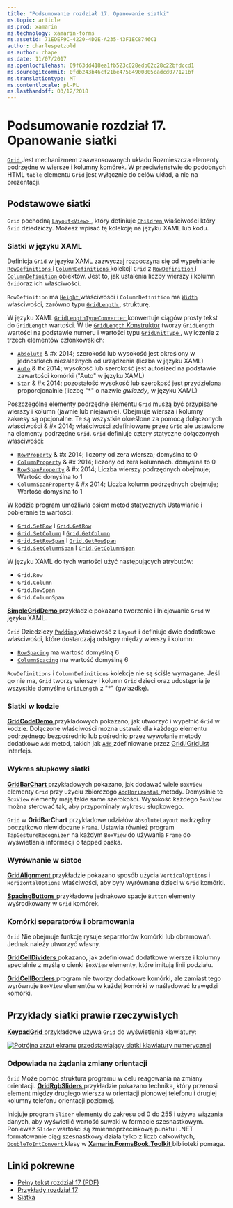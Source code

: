 ```yaml
---
title: "Podsumowanie rozdział 17. Opanowanie siatki"
ms.topic: article
ms.prod: xamarin
ms.technology: xamarin-forms
ms.assetid: 71EDEF9C-4220-4D2E-A235-43F1EC8746C1
author: charlespetzold
ms.author: chape
ms.date: 11/07/2017
ms.openlocfilehash: 09f63dd418ea1fb523c028edb02c28c22bfdccd1
ms.sourcegitcommit: 0fdb243b46cf21be47584900805cadcd077121bf
ms.translationtype: MT
ms.contentlocale: pl-PL
ms.lasthandoff: 03/12/2018
---
```

# <a name="summary-of-chapter-17-mastering-the-grid"></a>Podsumowanie rozdział 17. Opanowanie siatki

[ `Grid` ](https://developer.xamarin.com/api/type/Xamarin.Forms.Grid/) Jest mechanizmem zaawansowanych układu Rozmieszcza elementy podrzędne w wiersze i kolumny komórek. W przeciwieństwie do podobnych HTML `table` elementu `Grid` jest wyłącznie do celów układ, a nie na prezentacji.

## <a name="the-basic-grid"></a>Podstawowe siatki

`Grid` pochodną [ `Layout<View>` ](https://developer.xamarin.com/api/type/Xamarin.Forms.Layout%3CT%3E/), który definiuje [ `Children` ](https://developer.xamarin.com/api/property/Xamarin.Forms.Layout%3CT%3E.Children/) właściwości który `Grid` dziedziczy. Możesz wpisać tę kolekcję na języku XAML lub kodu.

### <a name="the-grid-in-xaml"></a>Siatki w języku XAML

Definicja `Grid` w języku XAML zazwyczaj rozpoczyna się od wypełnianie [ `RowDefinitions` ](https://developer.xamarin.com/api/property/Xamarin.Forms.Grid.RowDefinitions/) i [ `ColumnDefinitions` ](https://developer.xamarin.com/api/property/Xamarin.Forms.Grid.ColumnDefinitions/) kolekcji `Grid` z [ `RowDefinition` ](https://developer.xamarin.com/api/type/Xamarin.Forms.RowDefinition/) i [ `ColumnDefinition` ](https://developer.xamarin.com/api/type/Xamarin.Forms.ColumnDefinition/) obiektów. Jest to, jak ustalenia liczby wierszy i kolumn `Grid`oraz ich właściwości.

`RowDefinition` ma [ `Height` ](https://developer.xamarin.com/api/property/Xamarin.Forms.RowDefinition.Height/) właściwości i `ColumnDefinition` ma [ `Width` ](https://developer.xamarin.com/api/property/Xamarin.Forms.ColumnDefinition.Width/) właściwości, zarówno typu [ `GridLength` ](https://developer.xamarin.com/api/type/Xamarin.Forms.GridLength/), strukturę.

W języku XAML [ `GridLengthTypeConverter` ](https://developer.xamarin.com/api/type/Xamarin.Forms.GridLengthTypeConverter/) konwertuje ciągów prosty tekst do `GridLength` wartości. W tle [ `GridLength` Konstruktor](https://developer.xamarin.com/api/constructor/Xamarin.Forms.GridLength.GridLength/p/System.Double/Xamarin.Forms.GridUnitType/) tworzy `GridLength` wartości na podstawie numeru i wartości typu [ `GridUnitType` ](https://developer.xamarin.com/api/type/Xamarin.Forms.GridUnitType/), wyliczenie z trzech elementów członkowskich:

- [`Absolute`](https://developer.xamarin.com/api/field/Xamarin.Forms.GridUnitType.Absolute/) & #x 2014; szerokość lub wysokość jest określony w jednostkach niezależnych od urządzenia (liczba w języku XAML)
- [`Auto`](https://developer.xamarin.com/api/field/Xamarin.Forms.GridUnitType.Auto/) & #x 2014; wysokość lub szerokość jest autosized na podstawie zawartości komórki ("Auto" w języku XAML)
- [`Star`](https://developer.xamarin.com/api/field/Xamarin.Forms.GridUnitType.Star/) & #x 2014; pozostałość wysokość lub szerokość jest przydzielona proporcjonalnie (liczbę "\*" o nazwie *gwiazdy*, w języku XAML)

Poszczególne elementy podrzędne elementu `Grid` muszą być przypisane wierszy i kolumn (jawnie lub niejawnie). Obejmuje wiersza i kolumny zakresy są opcjonalne. Te są wszystkie określone za pomocą dołączonych właściwości & #x 2014; właściwości zdefiniowane przez `Grid` ale ustawione na elementy podrzędne `Grid`. `Grid` definiuje cztery statyczne dołączonych właściwości:

- [`RowProperty`](https://developer.xamarin.com/api/field/Xamarin.Forms.Grid.RowProperty/) & #x 2014; liczony od zera wiersza; domyślna to 0
- [`ColumnProperty`](https://developer.xamarin.com/api/field/Xamarin.Forms.Grid.ColumnProperty/) & #x 2014; liczony od zera kolumnach. domyślna to 0
- [`RowSpanProperty`](https://developer.xamarin.com/api/field/Xamarin.Forms.Grid.RowSpanProperty/) & #x 2014; Liczba wierszy podrzędnych obejmuje; Wartość domyślna to 1
- [`ColumnSpanProperty`](https://developer.xamarin.com/api/field/Xamarin.Forms.Grid.ColumnSpanProperty/) & #x 2014; Liczba kolumn podrzędnych obejmuje; Wartość domyślna to 1

W kodzie program umożliwia osiem metod statycznych Ustawianie i pobieranie te wartości:

- [`Grid.SetRow`](https://developer.xamarin.com/api/member/Xamarin.Forms.Grid.SetRow/p/Xamarin.Forms.BindableObject/System.Int32/) I [`Grid.GetRow`](https://developer.xamarin.com/api/member/Xamarin.Forms.Grid.GetRow/p/Xamarin.Forms.BindableObject/)
- [`Grid.SetColumn`](https://developer.xamarin.com/api/member/Xamarin.Forms.Grid.SetColumn/p/Xamarin.Forms.BindableObject/System.Int32/) I [`Grid.GetColumn`](https://developer.xamarin.com/api/member/Xamarin.Forms.Grid.GetColumn/p/Xamarin.Forms.BindableObject/)
- [`Grid.SetRowSpan`](https://developer.xamarin.com/api/member/Xamarin.Forms.Grid.SetRowSpan/p/Xamarin.Forms.BindableObject/System.Int32/) I [`Grid.GetRowSpan`](https://developer.xamarin.com/api/member/Xamarin.Forms.Grid.GetRowSpan/p/Xamarin.Forms.BindableObject/)
- [`Grid.SetColumnSpan`](https://developer.xamarin.com/api/member/Xamarin.Forms.Grid.SetColumnSpan/p/Xamarin.Forms.BindableObject/System.Int32/) I [`Grid.GetColumnSpan`](https://developer.xamarin.com/api/member/Xamarin.Forms.Grid.GetColumnSpan/p/Xamarin.Forms.BindableObject/)

W języku XAML do tych wartości użyć następujących atrybutów:

- `Grid.Row`
- `Grid.Column`
- `Grid.RowSpan`
- `Grid.ColumnSpan`

[ **SimpleGridDemo** ](https://github.com/xamarin/xamarin-forms-book-samples/tree/master/Chapter17/SimpleGridDemo) przykładzie pokazano tworzenie i Inicjowanie `Grid` w języku XAML.

`Grid` Dziedziczy [ `Padding` ](https://developer.xamarin.com/api/property/Xamarin.Forms.Layout.Padding/) właściwość z `Layout` i definiuje dwie dodatkowe właściwości, które dostarczają odstępy między wierszy i kolumn:

- [`RowSpacing`](https://developer.xamarin.com/api/property/Xamarin.Forms.Grid.RowSpacing/) ma wartość domyślną 6
- [`ColumnSpacing`](https://developer.xamarin.com/api/property/Xamarin.Forms.Grid.ColumnSpacing/) ma wartość domyślną 6

`RowDefinitions` i `ColumnDefinitions` kolekcje nie są ściśle wymagane. Jeśli go nie ma, `Grid` tworzy wierszy i kolumn `Grid` dzieci oraz udostępnia je wszystkie domyślne `GridLength` z "\*" (gwiazdkę).

### <a name="the-grid-in-code"></a>Siatki w kodzie

[ **GridCodeDemo** ](https://github.com/xamarin/xamarin-forms-book-samples/tree/master/Chapter17/GridCodeDemo) przykładowych pokazano, jak utworzyć i wypełnić `Grid` w kodzie. Dołączone właściwości można ustawić dla każdego elementu podrzędnego bezpośrednio lub pośrednio przez wywołanie metody dodatkowe `Add` metod, takich jak [ `Add` ](https://developer.xamarin.com/api/member/Xamarin.Forms.Grid+IGridList%3CT%3E.Add/p/Xamarin.Forms.View/System.Int32/System.Int32/System.Int32/System.Int32/) zdefiniowane przez [Grid.IGridList<T> ](https://developer.xamarin.com/api/type/Xamarin.Forms.Grid+IGridList%3CT%3E/) interfejs.

### <a name="the-grid-bar-chart"></a>Wykres słupkowy siatki

[ **GridBarChart** ](https://github.com/xamarin/xamarin-forms-book-samples/tree/master/Chapter17/GridBarChart) przykładowych pokazano, jak dodawać wiele `BoxView` elementy `Grid` przy użyciu zbiorczego [ `AddHorizontal` ](https://developer.xamarin.com/api/member/Xamarin.Forms.Grid+IGridList%3CT%3E.AddHorizontal/p/System.Collections.Generic.IEnumerable%7BXamarin.Forms.View%7D/) metody. Domyślnie te `BoxView` elementy mają takie same szerokości. Wysokość każdego `BoxView` można sterować tak, aby przypominały wykresu słupkowego.

`Grid` w **GridBarChart** przykładowe udziałów `AbsoluteLayout` nadrzędny początkowo niewidoczne `Frame`. Ustawia również program `TapGestureRecognizer` na każdym `BoxView` do używania `Frame` do wyświetlania informacji o tapped paska.

### <a name="alignment-in-the-grid"></a>Wyrównanie w siatce

[ **GridAlignment** ](https://github.com/xamarin/xamarin-forms-book-samples/tree/master/Chapter17/GridAlignment) przykładzie pokazano sposób użycia `VerticalOptions` i `HorizontalOptions` właściwości, aby były wyrównane dzieci w `Grid` komórki.

[ **SpacingButtons** ](https://github.com/xamarin/xamarin-forms-book-samples/tree/master/Chapter17/SpacingButtons) przykładowe jednakowo spacje `Button` elementy wyśrodkowany w `Grid` komórek.

### <a name="cell-dividers-and-borders"></a>Komórki separatorów i obramowania

`Grid` Nie obejmuje funkcję rysuje separatorów komórki lub obramowań. Jednak należy utworzyć własny.

[ **GridCellDividers** ](https://github.com/xamarin/xamarin-forms-book-samples/tree/master/Chapter17/GridCellDividers) pokazano, jak zdefiniować dodatkowe wiersze i kolumny specjalnie z myślą o cienki `BoxView` elementy, które imitują linii podziału.

[ **GridCellBorders** ](https://github.com/xamarin/xamarin-forms-book-samples/tree/master/Chapter17/GridCellBorders) program nie tworzy dodatkowe komórki, ale zamiast tego wyrównuje `BoxView` elementów w każdej komórki w naśladować krawędzi komórki.

## <a name="almost-real-life-grid-examples"></a>Przykłady siatki prawie rzeczywistych

[ **KeypadGrid** ](https://github.com/xamarin/xamarin-forms-book-samples/tree/master/Chapter17/KeypadGrid) przykładowe używa `Grid` do wyświetlenia klawiatury:

[![Potrójna zrzut ekranu przedstawiający siatki klawiatury numerycznej](images/ch17fg12-small.png "siatki klawiatury numerycznej")](images/ch17fg12-large.png#lightbox "siatki klawiatury numerycznej")

### <a name="responding-to-orientation-changes"></a>Odpowiada na żądania zmiany orientacji

`Grid` Może pomóc struktura programu w celu reagowania na zmiany orientacji. [ **GridRgbSliders** ](https://github.com/xamarin/xamarin-forms-book-samples/tree/master/Chapter17/GridRgbSliders) przykładzie pokazano technika, który przenosi element między drugiego wiersza w orientacji pionowej telefonu i drugiej kolumny telefonu orientacji poziomej.

Inicjuje program `Slider` elementy do zakresu od 0 do 255 i używa wiązania danych, aby wyświetlić wartość suwaki w formacie szesnastkowym. Ponieważ `Slider` wartości są zmiennoprzecinkową punktu i .NET formatowanie ciąg szesnastkowy działa tylko z liczb całkowitych, [ `DoubleToIntConvert` ](https://github.com/xamarin/xamarin-forms-book-samples/blob/master/Libraries/Xamarin.FormsBook.Toolkit/Xamarin.FormsBook.Toolkit/DoubleToIntConverter.cs) klasy w [ **Xamarin.FormsBook.Toolkit** ](https://github.com/xamarin/xamarin-forms-book-samples/tree/master/Libraries/Xamarin.FormsBook.Toolkit) biblioteki pomaga.



## <a name="related-links"></a>Linki pokrewne

- [Pełny tekst rozdział 17 (PDF)](https://download.xamarin.com/developer/xamarin-forms-book/XamarinFormsBook-Ch17-Apr2016.pdf)
- [Przykłady rozdział 17](https://github.com/xamarin/xamarin-forms-book-samples/tree/master/Chapter17)
- [Siatka](~/xamarin-forms/user-interface/layouts/grid.md)
